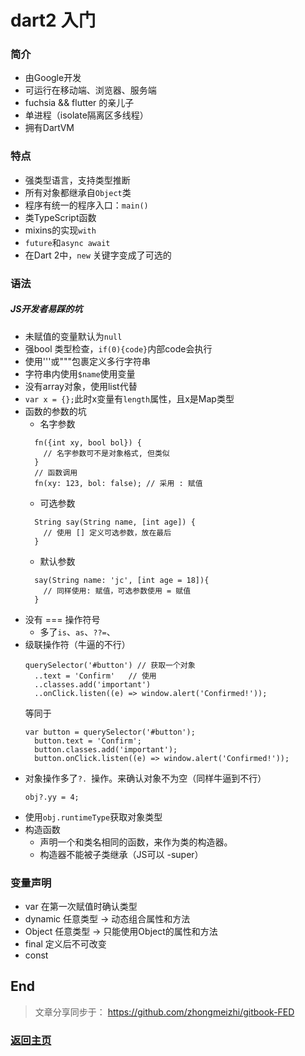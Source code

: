 # dart2 入门

### 简介
* 由Google开发
* 可运行在移动端、浏览器、服务端
* fuchsia && flutter 的亲儿子
* 单进程（isolate隔离区多线程）
* 拥有DartVM

### 特点
* 强类型语言，支持类型推断
* 所有对象都继承自`Object`类
* 程序有统一的程序入口：`main()`
* 类TypeScript函数
* mixins的实现`with`
* `future`和`async await`
* 在Dart 2中，`new` 关键字变成了可选的

### 语法
##### JS开发者易踩的坑
* 未赋值的变量默认为`null`
* 强bool 类型检查，`if(0){code}`内部code会执行
* 使用'''或"""包裹定义多行字符串
* 字符串内使用`$name`使用变量
* 没有array对象，使用list代替
* `var x = {};`此时x变量有`length`属性，且x是Map类型
* 函数的参数的坑
  * 名字参数
  ```
    fn({int xy, bool bol}) {
      // 名字参数可不是对象格式, 但类似
    }
    // 函数调用
    fn(xy: 123, bol: false); // 采用 : 赋值
  ```
  * 可选参数
  ```
    String say(String name, [int age]) {
      // 使用 [] 定义可选参数，放在最后
    }
  ```
  * 默认参数
  ```
    say(String name: 'jc', [int age = 18]){
      // 同样使用: 赋值，可选参数使用 = 赋值
    }
  ```
* 没有 === 操作符号
  * 多了`is`、`as`、`??=`、
* 级联操作符（牛逼的不行）
  ```
  querySelector('#button') // 获取一个对象
    ..text = 'Confirm'   // 使用
    ..classes.add('important')
    ..onClick.listen((e) => window.alert('Confirmed!'));
  ```
  等同于
  ```
  var button = querySelector('#button');
    button.text = 'Confirm';
    button.classes.add('important');
    button.onClick.listen((e) => window.alert('Confirmed!'));
  ```
* 对象操作多了`?. `操作。来确认对象不为空（同样牛逼到不行）
  ```
  obj?.yy = 4;
  ```
* 使用`obj.runtimeType`获取对象类型
* 构造函数
  * 声明一个和类名相同的函数，来作为类的构造器。
  * 构造器不能被子类继承（JS可以 -super）

### 变量声明
  * var 在第一次赋值时确认类型
  * dynamic 任意类型 -> 动态组合属性和方法
  * Object 任意类型 -> 只能使用Object的属性和方法
  * final 定义后不可改变
  * const
  
## End
> 文章分享同步于： https://github.com/zhongmeizhi/gitbook-FED
### [返回主页](/README.md)